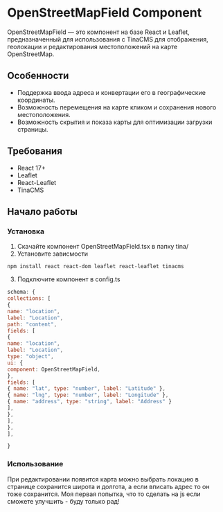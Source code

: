 # OpenStreetMapField Component

OpenStreetMapField — это компонент на базе React и Leaflet, предназначенный для использования с TinaCMS для отображения, геолокации и редактирования местоположений на карте OpenStreetMap.

## Особенности

- Поддержка ввода адреса и конвертации его в географические координаты.
- Возможность перемещения на карте кликом и сохранения нового местоположения.
- Возможность скрытия и показа карты для оптимизации загрузки страницы.

## Требования

- React 17+
- Leaflet
- React-Leaflet
- TinaCMS

## Начало работы

### Установка

1. Скачайте компонент OpenStreetMapField.tsx в папку tina/
2. Установите зависмости
```
npm install react react-dom leaflet react-leaflet tinacms
```
3. Подключите компонент в config.ts
```javascript
schema: {
collections: [
{
name: "location",
label: "Location",
path: "content",
fields: [
{
name: "location",
label: "Location",
type: "object",
ui: {
component: OpenStreetMapField,
},
fields: [
{ name: "lat", type: "number", label: "Latitude" },
{ name: "lng", type: "number", label: "Longitude" },
{ name: "address", type: "string", label: "Address" }
],
},
],
},
],

}

```

### Использование
При редактировании появится карта можно выбрать локацию в странице сохранится широта и долгота, а если вписать адрес то он тоже сохранится.
Моя первая попытка, что то сделать на js если сможете улучшить - буду только рад!


